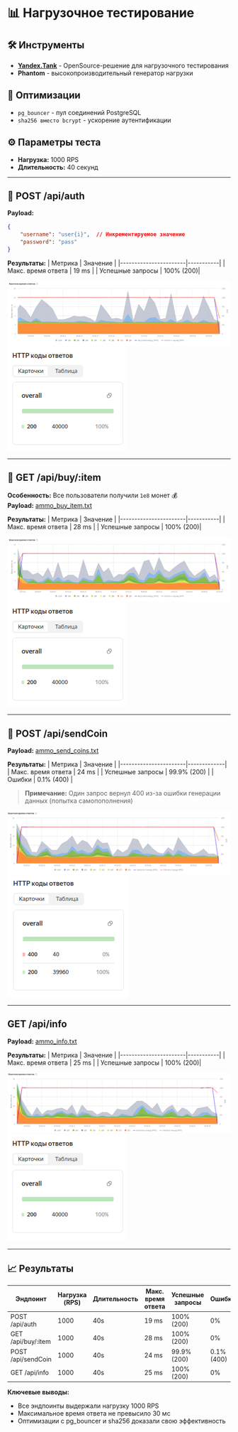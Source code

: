 # 📊 Нагрузочное тестирование

## 🛠 Инструменты
- **[Yandex.Tank](https://yandextank.readthedocs.io/en/latest/)** - OpenSource-решение для нагрузочного тестирования
- **Phantom** - высокопроизводительный генератор нагрузки

## 🚀 Оптимизации
- `pg_bouncer` - пул соединений PostgreSQL
- `sha256 вместо bcrypt` - ускорение аутентификации

## ⚙ Параметры теста
- **Нагрузка:** 1000 RPS
- **Длительность:** 40 секунд

---

## 🔐 POST /api/auth
**Payload:**
```json
{
    "username": "user{i}",  // Инкрементируемое значение
    "password": "pass"
}
```

**Результаты:**
| Метрика               | Значение  |
|-----------------------|-----------|
| Макс. время ответа    | 19 ms     |
| Успешные запросы      | 100% (200)|

![RPS /api/auth](./auth.png)
![Статус-коды](./auth_code.png)

---

## 🛒 GET /api/buy/:item
**Особенность:** Все пользователи получили `1e8` монет 💰  
**Payload:** [ammo_buy_item.txt](./ammo/buy_item.txt)

**Результаты:**
| Метрика               | Значение  |
|-----------------------|-----------|
| Макс. время ответа    | 28 ms     |
| Успешные запросы      | 100% (200)|

![RPS /api/buy/item](./buy_item.png)
![Статус-коды](./buy_item_code.png)

---

## 💸 POST /api/sendCoin
**Payload:** [ammo_send_coins.txt](./ammo/ammo_send_coins.txt)

**Результаты:**
| Метрика               | Значение    |
|-----------------------|-------------|
| Макс. время ответа    | 24 ms       |
| Успешные запросы      | 99.9% (200) |
| Ошибки                | 0.1% (400)  |

> **Примечание:** Один запрос вернул 400 из-за ошибки генерации данных (попытка самопополнения)

![RPS /api/sendCoin](./send_coin.png)
![Статус-коды](./send_coin_code.png)

---

## GET /api/info
**Payload:** [ammo_info.txt](./ammo/ammo_info.txt)

**Результаты:**
| Метрика               | Значение  |
|-----------------------|-----------|
| Макс. время ответа    | 25 ms     |
| Успешные запросы      | 100% (200)|

![RPS /api/info](./info.png)
![Статус-коды](./info_code.png)

---

## 📈 Результаты

| Эндпоинт          | Нагрузка (RPS) | Длительность | Макс. время ответа | Успешные запросы | Ошибки       |
|--------------------|----------------|--------------|--------------------|-------------------|--------------|
| POST /api/auth     | 1000           | 40s          | 19 ms              | 100% (200)        | 0%           |
| GET /api/buy/:item | 1000           | 40s          | 28 ms              | 100% (200)        | 0%           |
| POST /api/sendCoin | 1000           | 40s          | 24 ms              | 99.9% (200)       | 0.1% (400)   |
| GET /api/info      | 1000           | 40s          | 25 ms              | 100% (200)        | 0%           |

**Ключевые выводы:**
- Все эндпоинты выдержали нагрузку 1000 RPS
- Максимальное время ответа не превысило 30 мс
- Оптимизации с pg_bouncer и sha256 доказали свою эффективность